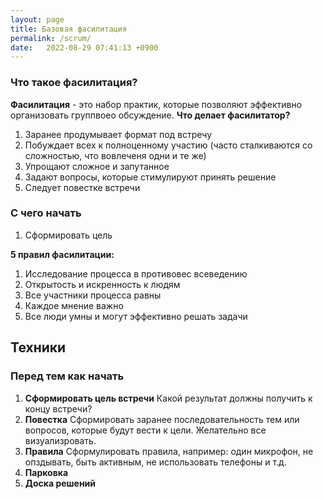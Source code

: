 ```yaml
---
layout: page
title: Базовая фасилитация
permalink: /scrum/
date:   2022-08-29 07:41:13 +0900
---
```


### Что такое фасилитация?

**Фасилитация** - это набор практик, которые позволяют эффективно организовать группвоео обсуждение. 
**Что делает фасилитатор?**
1. Заранее продумывает формат под встречу
2. Побуждает всех к полноценному участию (часто сталкиваются со сложностью, что вовлеченя одни и те же)
3. Упрощают сложное и запутанное
4. Задают вопросы, которые стимулируют принять решение
5. Следует повестке встречи 


### C чего начать

1. Сформировать цель


**5 правил фасилитации:**
1. Исследование процесса в противовес всеведению
2. Открытость и искренность к людям 
3. Все участники процесса равны 
4. Каждое мнение важно 
5. Все люди умны и могут эффективно решать задачи

## Техники 
### Перед тем как начать

1. **Сформировать цель встречи**
Какой результат должны получить к концу встречи? 
2. **Повестка** 
Сформировать заранее последовательность тем или вопросов, которые будут вести к цели. Желательно все визуализровать.
3. **Правила**
Сформулировать правила, например: один микрофон, не опздывать, быть активным, не использовать телефоны и т.д. 
4. **Парковка** 
5. **Доска решений** 

